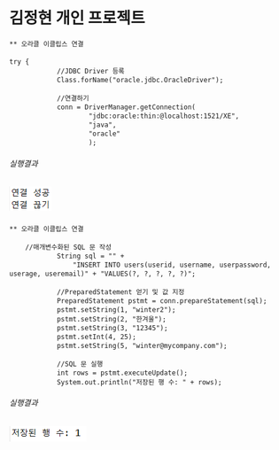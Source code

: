 # 김정현 개인 프로젝트

```
** 오라클 이클립스 연결

try {
			//JDBC Driver 등록
			Class.forName("oracle.jdbc.OracleDriver");

			//연결하기
			conn = DriverManager.getConnection(
					"jdbc:oracle:thin:@localhost:1521/XE",
					"java",
					"oracle"
					);

```
###### 실행결과
![연결 결과](img/connect.png)
-----------------------------------------------------------------------------------------------------------
```
** 오라클 이클립스 연결

	//매개변수화된 SQL 문 작성
			String sql = "" +
				"INSERT INTO users(userid, username, userpassword, userage, useremail)" + "VALUES(?, ?, ?, ?, ?)";
			
			//PreparedStatement 얻기 및 값 지정
			PreparedStatement pstmt = conn.prepareStatement(sql);
			pstmt.setString(1, "winter2");
			pstmt.setString(2, "한겨울");
			pstmt.setString(3, "12345");
			pstmt.setInt(4, 25);
			pstmt.setString(5, "winter@mycompany.com");
			
			//SQL 문 실행
			int rows = pstmt.executeUpdate();
			System.out.println("저장된 행 수: " + rows);

```
###### 실행결과
![실행 결과](img/Insert.png)
-----------------------------------------------------------------------------------------------------------
